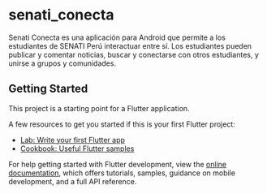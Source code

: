 # senati_conecta

Senati Conecta es una aplicación para Android que permite a los estudiantes de SENATI Perú interactuar entre sí. Los estudiantes pueden publicar y comentar noticias, buscar y conectarse con otros estudiantes, y unirse a grupos y comunidades.

## Getting Started

This project is a starting point for a Flutter application.

A few resources to get you started if this is your first Flutter project:

- [Lab: Write your first Flutter app](https://docs.flutter.dev/get-started/codelab)
- [Cookbook: Useful Flutter samples](https://docs.flutter.dev/cookbook)

For help getting started with Flutter development, view the
[online documentation](https://docs.flutter.dev/), which offers tutorials,
samples, guidance on mobile development, and a full API reference.
